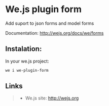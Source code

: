 # We.js plugin form

Add suport to json forms and model forms

Documentation: http://wejs.org/docs/we/forms

## Instalation:

In your we.js project:

```sh
we i we-plugin-form
```

## Links

> * We.js site: http://wejs.org
